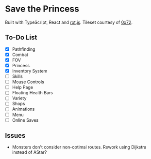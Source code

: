 # Save the Princess

Built with TypeScript, React and [rot.js](http://ondras.github.io/rot.js/hp/). Tileset courtesy of [0x72](https://0x72.itch.io/dungeontileset-ii).

## To-Do List

- [x] Pathfinding 
- [x] Combat
- [x] FOV
- [x] Princess
- [x] Inventory System
- [ ] Skills
- [ ] Mouse Controls
- [ ] Help Page
- [ ] Floating Health Bars
- [ ] Variety
- [ ] Shops
- [ ] Animations
- [ ] Menu
- [ ] Online Saves

## Issues

- Monsters don't consider non-optimal routes. Rework using Dijkstra instead of AStar?

